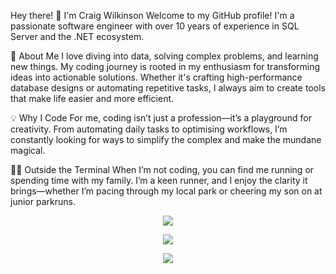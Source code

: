 Hey there! 👋 I'm Craig Wilkinson 
Welcome to my GitHub profile! I'm a passionate software engineer with over 10 years of experience in SQL Server and the .NET ecosystem.

🌟 About Me
I love diving into data, solving complex problems, and learning new things. My coding journey is rooted in my enthusiasm for transforming ideas into actionable solutions. Whether it's crafting high-performance database designs or automating repetitive tasks, I always aim to create tools that make life easier and more efficient.

💡 Why I Code
For me, coding isn’t just a profession—it’s a playground for creativity. From automating daily tasks to optimising workflows, I’m constantly looking for ways to simplify the complex and make the mundane magical.

🏃‍♂️ Outside the Terminal
When I’m not coding, you can find me running or spending time with my family. I’m a keen runner, and I enjoy the clarity it brings—whether I’m pacing through my local park or cheering my son on at junior parkruns.

<div align="center">
<a href="https://twitter.com/SQLCadavre" target="blank"><img align="center" src="https://img.shields.io/twitter/follow/SQLCadavre.svg?style=social"/></a>

<a href="https://www.linkedin.com/in/craigawilkinson" target="blank"><img align="center" src="https://img.shields.io/badge/LinkedIn-blue?style=flat&logo=linkedin&labelColor=blue"/></a>
  
<a href='https://strava.com/athletes/72989925' target="_clean"><img src='https://img.shields.io/badge/Strava-orange?style=flat&logo=strava&labelColor=white'/></a>
</div>
